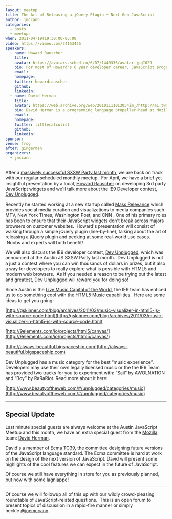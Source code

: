 ```yaml
---
layout: meetup
title: The Art of Releasing a jQuery Plugin + Next Gen JavaScript
author: jmccann
categories:
  - posts
  - meetups
when: 2011-04-19T19:30:00-05:00
video: https://vimeo.com/24153426
speakers:
  - name: Howard Rauscher
    title:
    avatar: https://avatars.sched.co/6/D7/1449336/avatar.jpg?029
    bio: For most of Howard's 6 year developer career, JavaScript programming has been an everyday thing. He's been *lucky* enough to work on projects that were highly coupled to <a href="http://www.prototypejs.org/">Prototype</a> and <a href="http://jquery.com">jQuery</a> before the libraries had good test coverage for IE6. This gave Howard the opportunity to become very familiar with the internals of those libraries and over time he was able to master the internals and was able to contribute some patches back.
    email:
    homepage:
    twitter: howardrauscher
    github:
    linkedin:
  - name: David Herman
    title:
    avatar: https://web.archive.org/web/20101111013054im_/http://a1.twimg.com/profile_images/627413341/webcam-face_bigger.jpg
    bio: David Herman is a programming language propeller-head at Mozilla, where he works on the design of next-generation languages and language features.
    email:
    homepage:
    twitter: littlecalculist
    github:
    linkedin:
sponsor:
venue: frog
after: gingerman
organizers:
  - jmccann
---
```


After a [massively successful SXSW Party last month][1], we are back on track with our regular scheduled monthly meetup.  For April, we have a brief yet insightful presentation by a local, [Howard Rauscher][2] on developing 3rd party JavaScript widgets and we'll talk more about the IE9 Developer contest, [Dev Unplugged][3].

Recently he started working at a new startup called [Mass Relevance][6] which provides social media curation and visualizations to media companies such MTV, New York Times, Washington Post, and CNN . One of his primary roles has been to ensure that their JavaScript widgets don't break across majors browsers on customer websites.  Howard's presentation will consist of walking through a simple jQuery plugin (line-by-line), talking about the art of releasing a jQuery plugin and peeking at some real-world use cases.  Noobs and experts will both benefit!

We will also discuss the IE9 developer contest, [Dev Unplugged][3], which was announced at the Austin JS SXSW Party last month.  Dev Unplugged is not a just a contest where you can win thousands of dollars in prizes, but it also a way for developers to really explore what is possible with HTML5 and modern web browsers.  As if you needed a reason to be trying out the latest and greatest, Dev Unplugged will reward you for doing so!

Since Austin is the [Live Music Capital of the World][7], the IE9 team has enticed us to do something cool with the HTML5 Music capabilities.  Here are some ideas to get you going:

<!-- p.p1 {margin: 0.0px 0.0px 13.0px 0.0px; text-indent: -24.0px; font: 15.0px Calibri; color: #06438f} span.s1 {font: 9.0px 'Times New Roman'; color: #235384} span.s2 {font: 15.0px Calibri; text-decoration: underline ; color: #06438f} span.s3 {font: 15.0px Symbol; color: #235384} -->

[http://gskinner.com/blog/archives/2011/03/music-visualizer-in-html5-js-with-source-code.html](http://gskinner.com/blog/archives/2011/03/music-visualizer-in-html5-js-with-source-code.html)

[http://9elements.com/io/projects/html5/canvas/](http://9elements.com/io/projects/html5/canvas/)

[http://always-beautiful.bigspaceship.com](http://always-beautiful.bigspaceship.com)

Dev Unplugged has a music category for the best “music experience”.  Developers may use their own legally licensed music or the the IE9 Team has provided two tracks for you to experiment with: “Sail” by AWOLNATION and “Boy” by RaRaRiot. Read more about it here:

[http://www.beautyoftheweb.com/#/unplugged/categories/music](http://www.beautyoftheweb.com/#/unplugged/categories/music)

---

## Special Update

Last minute special guests are always welcome at the Austin JavaScript Meetup and this month, we have an extra special guest from the [Mozilla][11] team: [David Herman][12].

David's a member of [Ecma TC39][14], the committee designing future versions of the JavaScript language standard. The Ecma committee is hard at work on the design of the next version of JavaScript. David will present some highlights of the cool features we can expect in the future of JavaScript.

Of course we still have everything in store for you as previously planned, but now with some [lagniappe][15]!

---

Of course we will followup all of this up with our wildly crowd-pleasing roundtable of JavaScript-related questions.  This is an open forum to present topics of discussion in a rapid-fire manner or simply heckle [@joemccann][10].

 [1]: http://austinjavascript.com/2011-austin-javascript-sxsw-party-wrapup/
 [2]: http://twitter.com/howardrauscher
 [3]: http://www.beautyoftheweb.com/#/unplugged
 [6]: http://www.massrelevance.com/
 [7]: http://www.ci.austin.tx.us/music/
 [8]: http://gskinner.com/blog/archives/2011/03/music-visualizer-in-html5-js-with-source-code.html
 [9]: http://9elements.com/io/projects/html5/canvas/
 [10]: http://twitter.com/joemccann
 [11]: http://www.mozilla.org/
 [12]: http://twitter.com/littlecalculist
 [13]: http://blog.mozilla.com/dherman
 [14]: http://www.ecma-international.org/memento/TC39.htm
 [15]: http://en.wikipedia.org/wiki/Lagniappe
